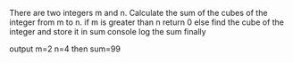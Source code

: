 There are two integers m and n. Calculate the sum of the cubes of the integer from m to n. if m is greater than n return 0 else find the cube of the integer and store it in sum console log the sum finally

output m=2 n=4 then sum=99

